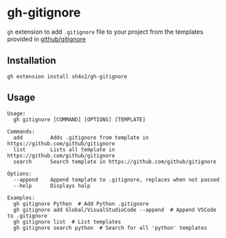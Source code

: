 # gh-gitignore

`gh` extension to add `.gitignore` file to your project from the templates provided in [github/gitignore](https://github.com/github/gitignore)

## Installation
```
gh extension install sh4x2/gh-gitignore
```

## Usage
```
Usage:
  gh gitignore [COMMAND] [OPTIONS] [TEMPLATE]

Commands:
  add         Adds .gitignore from template in https://github.com/github/gitignore
  list        Lists all template in https://github.com/github/gitignore
  search      Search template in https://github.com/github/gitignore

Options:
  --append    Append template to .gitignore, replaces when not passed
  --help      Displays halp

Examples:
  gh gitignore Python  # Add Python .gitignore
  gh gitignore add Global/VisualStudioCode --append  # Append VSCode to .gitignore
  gh gitignore list  # List templates
  gh gitignore search python  # Search for all 'python' templates
```
